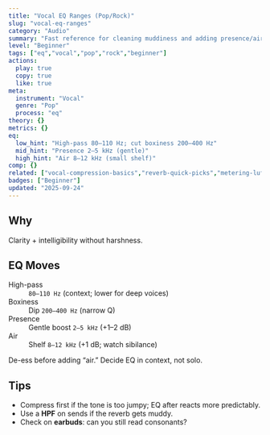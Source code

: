 ```yaml
---
title: "Vocal EQ Ranges (Pop/Rock)"
slug: "vocal-eq-ranges"
category: "Audio"
summary: "Fast reference for cleaning muddiness and adding presence/air on vocals."
level: "Beginner"
tags: ["eq","vocal","pop","rock","beginner"]
actions:
  play: true
  copy: true
  like: true
meta:
  instrument: "Vocal"
  genre: "Pop"
  process: "eq"
theory: {}
metrics: {}
eq:
  low_hint: "High-pass 80–110 Hz; cut boxiness 200–400 Hz"
  mid_hint: "Presence 2–5 kHz (gentle)"
  high_hint: "Air 8–12 kHz (small shelf)"
comp: {}
related: ["vocal-compression-basics","reverb-quick-picks","metering-lufs-basics"]
badges: ["Beginner"]
updated: "2025-09-24"
---
```


## Why
Clarity + intelligibility without harshness.

## EQ Moves

<dl>
  <dt>High-pass</dt>
  <dd><code>80–110 Hz</code> (context; lower for deep voices)</dd>

  <dt>Boxiness</dt>
  <dd>Dip <code>200–400 Hz</code> (narrow Q)</dd>

  <dt>Presence</dt>
  <dd>Gentle boost <code>2–5 kHz</code> (+1–2 dB)</dd>

  <dt>Air</dt>
  <dd>Shelf <code>8–12 kHz</code> (+1 dB; watch sibilance)</dd>
</dl>

<div class="note">De-ess before adding “air.” Decide EQ in context, not solo.</div>

## Tips
- Compress first if the tone is too jumpy; EQ after reacts more predictably.
- Use a **HPF** on sends if the reverb gets muddy.
- Check on **earbuds**: can you still read consonants?
